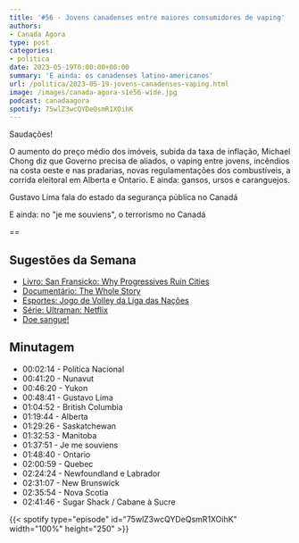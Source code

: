 ```yaml
---
title: '#56 - Jovens canadenses entre maiores consumidores de vaping'
authors:
- Canada Agora
type: post
categories:
- politica
date: 2023-05-19T0:00:00+00:00
summary: 'E ainda: os canadenses latino-americanos'
url: /politica/2023-05-19-jovens-canadenses-vaping.html
image: /images/canada-agora-s1e56-wide.jpg
podcast: canadaagora
spotify: 75wlZ3wcQYDeQsmR1XOihK
---
```


Saudações!

O aumento do preço médio dos imóveis, subida da taxa de inflação, Michael Chong diz que Governo precisa de aliados, o vaping entre jovens, incêndios na costa oeste e nas pradarias, novas regulamentações dos combustíveis, a corrida eleitoral em Alberta e Ontario. E ainda: gansos, ursos e caranguejos.

Gustavo Lima fala do estado da segurança pública no Canadá

E ainda: no "je me souviens", o terrorismo no Canadá

==

## Sugestões da Semana
- [Livro: San Fransicko: Why Progressives Ruin Cities](https://www.amazon.ca/San-Fransicko-Progressives-Ruin-Cities/dp/0063093626)
- [Documentário: The Whole Story](https://www.rottentomatoes.com/tv/the_whole_story_with_anderson_cooper/s01)
- [Esportes: Jogo de Volley da Liga das Nações](https://www.tdplace.ca/event/volleyball-nations-league/)
- [Série: Ultraman: Netflix](https://www.imdb.com/title/tt8699270/)
- [Doe sangue!](https://blood.ca)

## Minutagem

- 00:02:14 - Política Nacional
- 00:41:20 - Nunavut
- 00:46:20 - Yukon
- 00:48:41 - Gustavo Lima
- 01:04:52 - British Columbia
- 01:19:44 - Alberta
- 01:29:26 - Saskatchewan
- 01:32:53 - Manitoba
- 01:37:51 - Je me souviens
- 01:48:40 - Ontario
- 02:00:59 - Quebec
- 02:24:24 - Newfoundland e Labrador
- 02:31:07 - New Brunswick
- 02:35:54 - Nova Scotia
- 02:41:46 - Sugar Shack / Cabane à Sucre

{{< spotify type="episode" id="75wlZ3wcQYDeQsmR1XOihK" width="100%" height="250" >}}
